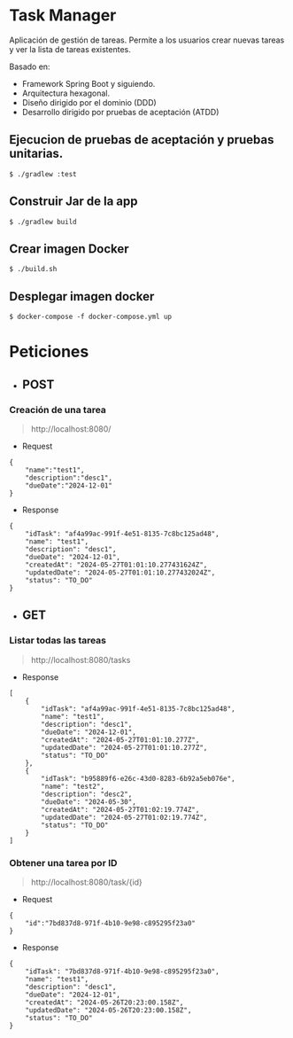 # Task Manager
Aplicación de gestión de tareas. Permite a los usuarios crear
nuevas tareas y ver la lista de tareas existentes.

Basado en:
- Framework Spring Boot y siguiendo.
- Arquitectura hexagonal.
- Diseño dirigido por el dominio (DDD)
- Desarrollo dirigido por pruebas de aceptación (ATDD)

## Ejecucion de pruebas de aceptación y pruebas unitarias.
```
$ ./gradlew :test
```
## Construir Jar de la app
```
$ ./gradlew build
```
## Crear imagen Docker
```
$ ./build.sh
```
## Desplegar imagen docker
```
$ docker-compose -f docker-compose.yml up
```

# Peticiones

- ## POST
### Creación de una tarea
> http://localhost:8080/
- Request
```
{
	"name":"test1",
	"description":"desc1",
	"dueDate":"2024-12-01"
}
```
- Response
```
{
	"idTask": "af4a99ac-991f-4e51-8135-7c8bc125ad48",
	"name": "test1",
	"description": "desc1",
	"dueDate": "2024-12-01",
	"createdAt": "2024-05-27T01:01:10.277431624Z",
	"updatedDate": "2024-05-27T01:01:10.277432024Z",
	"status": "TO_DO"
}
```

- ## GET
### Listar todas las tareas
> http://localhost:8080/tasks
- Response
```
[
	{
		"idTask": "af4a99ac-991f-4e51-8135-7c8bc125ad48",
		"name": "test1",
		"description": "desc1",
		"dueDate": "2024-12-01",
		"createdAt": "2024-05-27T01:01:10.277Z",
		"updatedDate": "2024-05-27T01:01:10.277Z",
		"status": "TO_DO"
	},
	{
		"idTask": "b95889f6-e26c-43d0-8283-6b92a5eb076e",
		"name": "test2",
		"description": "desc2",
		"dueDate": "2024-05-30",
		"createdAt": "2024-05-27T01:02:19.774Z",
		"updatedDate": "2024-05-27T01:02:19.774Z",
		"status": "TO_DO"
	}
]
```

### Obtener una tarea por **ID**
> http://localhost:8080/task/{id}

- Request
```
{
	"id":"7bd837d8-971f-4b10-9e98-c895295f23a0"
}
```
- Response
```
{
	"idTask": "7bd837d8-971f-4b10-9e98-c895295f23a0",
	"name": "test1",
	"description": "desc1",
	"dueDate": "2024-12-01",
	"createdAt": "2024-05-26T20:23:00.158Z",
	"updatedDate": "2024-05-26T20:23:00.158Z",
	"status": "TO_DO"
}
```
